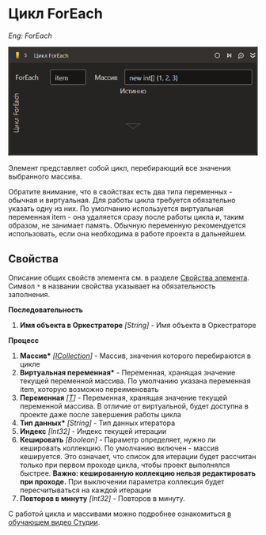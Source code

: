 # Цикл ForEach

*Eng: ForEach*

![](../../../resources/activities/basic/logic/foreach.png)

Элемент представляет собой цикл, перебирающий все значения выбранного массива.

Обратите внимание, что в свойствах есть два типа переменных - обычная и виртуальная. Для работы цикла требуется обязательно указать одну из них. По умолчанию используется виртуальная переменная item - она удаляется сразу после работы цикла и, таким образом, не занимает память. Обычную переменную рекомендуется использовать, если она необходима в работе проекта в дальнейшем.

## Свойства
Описание общих свойств элемента см. в разделе [Свойства элемента](https://docs.primo-rpa.ru/primo-rpa/primo-studio/process/elements#svoistva-elementa).\
Символ `*` в названии свойства указывает на обязательность заполнения.

**Последовательность**

1. **Имя объекта в Оркестраторе** *[String]* - Имя объекта в Оркестраторе

**Процесс**

1. **Массив\*** *[[ICollection](https://learn.microsoft.com/ru-RU/dotnet/api/system.collections.icollection?view=net-5.0)]* - Массив, значения которого перебираются в цикле
1. **Виртуальная переменная\*** - Переменная, хранящая значение текущей переменной массива. По умолчанию указана переменная item, которую возможно переименовать
1. **Переменная** *[[T](https://learn.microsoft.com/ru-ru/dotnet/csharp/programming-guide/generics/generic-type-parameters)]* - Переменная, хранящая значение текущей переменной массива. В отличие от виртуальной, будет доступна в проекте даже после завершения работы цикла
1. **Тип данных\*** *[String]* - Тип данных итератора
1. **Индекс** *[Int32]* - Индекс текущей итерации
1. **Кешировать** *[Boolean]* - Параметр определяет, нужно ли кешировать коллекцию. По умолчанию включен - массив кешируется. Это означает, что список для итерации будет рассчитан только при первом проходе цикла, чтобы проект выполнялся быстрее. **Важно: кешированную коллекцию нельзя редактировать при проходе.**  При выключении параметра коллекция будет пересчитываться на каждой итерации
1. **Повторов в минуту** *[Int32]* - Повторов в минуту.

С работой цикла и массивами можно подробнее ознакомиться [в обучающем видео Студии](https://www.youtube.com/watch?v=TUIGnjNcI-Y&ab_channel=PrimoRPA).
